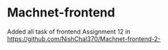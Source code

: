 # Machnet-frontend
Added all task of frontend
Assignment 12 in  https://github.com/NishChal370/Machnet-frontend-2-

